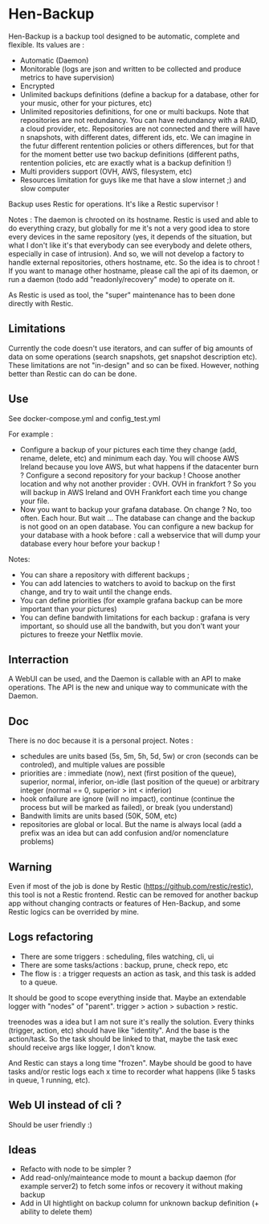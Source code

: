 # Hen-Backup

Hen-Backup is a backup tool designed to be automatic, complete and flexible. Its values are :
- Automatic (Daemon)
- Monitorable (logs are json and written to be collected and produce metrics to have supervision)
- Encrypted
- Unlimited backups definitions (define a backup for a database, other for your music, other for your pictures, etc)
- Unlimited repositories definitions, for one or multi backups. Note that repositories are not redundancy. You can have redundancy with a RAID, a cloud provider, etc. Repositories are not connected and there will have n snapshots, with different dates, different ids, etc. We can imagine in the futur different rentention policies or others differences, but for that for the moment better use two backup definitions (different paths, rentention policies, etc are exactly what is a backup definition !)
- Multi providers support (OVH, AWS, filesystem, etc)
- Resources limitation for guys like me that have a slow internet ;) and slow computer

Backup uses Restic for operations. It's like a Restic supervisor !

Notes : The daemon is chrooted on its hostname. Restic is used and able to do everything crazy, but globally for me it's not a very good idea to store every devices in the same repository (yes, it depends of the situation, but what I don't like it's that everybody can see everybody and delete others, especially in case of intrusion). And so, we will not develop a factory to handle external repositories, others hostname, etc. So the idea is to chroot ! If you want to manage other hostname, please call the api of its daemon, or run a daemon (todo add "readonly/recovery" mode) to operate on it.

As Restic is used as tool, the "super" maintenance has to been done directly with Restic.

## Limitations

Currently the code doesn't use iterators, and can suffer of big amounts of data on some operations (search snapshots, get snapshot description etc). These limitations are not "in-design" and so can be fixed. However, nothing better than Restic can do can be done.

## Use

See docker-compose.yml and config_test.yml

For example :
- Configure a backup of your pictures each time they change (add, rename, delete, etc) and minimum each day. You will choose AWS Ireland because you love AWS, but what happens if the datacenter burn ? Configure a second repository for your backup ! Choose another location and why not another provider : OVH. OVH in frankfort ? So you will backup in AWS Ireland and OVH Frankfort each time you change your file.
- Now you want to backup your grafana database. On change ? No, too often. Each hour. But wait ... The database can change and the backup is not good on an open database. You can configure a new backup for your database with a hook before : call a webservice that will dump your database every hour before your backup !

Notes:
- You can share a repository with different backups ;
- You can add latencies to watchers to avoid to backup on the first change, and try to wait until the change ends.
- You can define priorities (for example grafana backup can be more important than your pictures)
- You can define bandwith limitations for each backup : grafana is very important, so should use all the bandwith, but you don't want your pictures to freeze your Netflix movie.

## Interraction

A WebUI can be used, and the Daemon is callable with an API to make operations. The API is the new and unique way to communicate with the Daemon.

## Doc

There is no doc because it is a personal project. Notes :
- schedules are units based (5s, 5m, 5h, 5d, 5w) or cron (seconds can be controled), and multiple values are possible
- priorities are : immediate (now), next (first position of the queue), superior, normal, inferior, on-idle (last position of the queue) or arbitrary integer (normal == 0, superior > int < inferior)
- hook onfailure are ignore (will no impact), continue (continue the process but will be marked as failed), or break (you understand)
- Bandwith limits are units based (50K, 50M, etc)
- repositories are global or local. But the name is always local (add a prefix was an idea but can add confusion and/or nomenclature problems)

## Warning

Even if most of the job is done by Restic (https://github.com/restic/restic), this tool is not a Restic frontend. Restic can be removed for another backup app without changing contracts or features of Hen-Backup, and some Restic logics can be overrided by mine.

## Logs refactoring

- There are some triggers : scheduling, files watching, cli, ui
- There are some tasks/actions : backup, prune, check repo, etc
- The flow is : a trigger requests an action as task, and this task is added to a queue.

It should be good to scope everything inside that. Maybe an extendable logger with "nodes" of "parent". trigger > action > subaction > restic.

treenodes was a idea but I am not sure it's really the solution. Every thinks (trigger, action, etc) should have like "identity". And the base is the action/task. So the task should be linked to that, maybe the task exec should receive args like logger, I don't know.

And Restic can stays a long time "frozen". Maybe should be good to have tasks and/or restic logs each x time to recorder what happens (like 5 tasks in queue, 1 running, etc).

## Web UI instead of cli ?

Should be user friendly :)

## Ideas

- Refacto with node to be simpler ?
- Add read-only/mainteance mode to mount a backup daemon (for example server2) to fetch some infos or recovery it without making backup
- Add in UI hightlight on backup column for unknown backup definition (+ ability to delete them)
